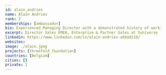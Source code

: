 ```yaml
---
id: alain_andries
name: Alain Andries
rank: 2
memberships: [ambassador]
bio: Experienced Managing Director with a demonstrated history of working in the information services industry since 1995. Skilled in Negotiation, Coaching, Sales and Management. Strong business development professional with a Post-Graduate, focused in Sales and Marketing Management. I believe in the great idea of the ThreeFold Foundation, it nurtures my believe we can live in a better world.
excerpt: Director Sales EMEA, Enterprise & Partner Sales at Syniverse
linkedin: https://www.linkedin.com/in/alain-andries-a04a9110/
websites: 
image: ./alain.jpeg
projects: [threefold_foundation]
countries: [Belgium]
cities: []
private: 1
---
```

